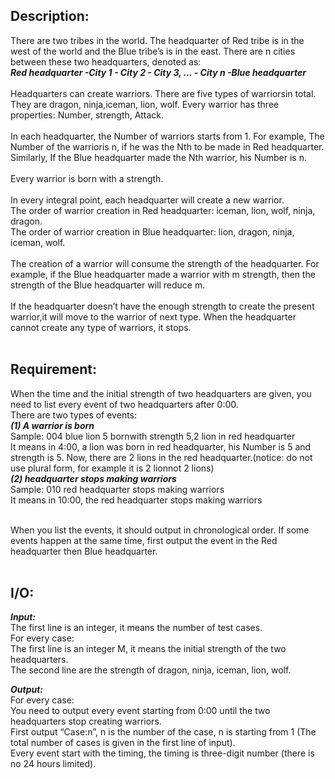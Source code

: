 ## **Description:**

There are two tribes in the world. The headquarter of Red tribe is in the west of the world and the Blue tribe’s is in the east. There are n cities between these two headquarters, denoted as: <br />
    ***Red headquarter -City 1 - City 2 - City 3, …  - City n -Blue headquarter*** <br />
<br />
Headquarters can create warriors. There are five types of warriorsin total. They are dragon, ninja,iceman, lion, wolf. Every warrior has three properties: Number, strength, Attack. <br />
<br />
In each headquarter, the Number of warriors starts from 1. For example, The Number of the warrioris n, if he was the Nth to be made in Red headquarter. Similarly, If the Blue headquarter made the Nth warrior, his Number is n. <br />
<br />
Every warrior is born with a strength. <br />
<br />
In every integral point, each headquarter will create a new warrior. <br />
The order of warrior creation in Red headquarter: iceman, lion, wolf, ninja, dragon. <br />
The order of warrior creation in Blue headquarter: lion, dragon, ninja, iceman, wolf. <br />
<br />
The creation of a warrior will consume the strength of the headquarter. For example, if the Blue headquarter made a warrior with m strength, then the strength of the Blue headquarter will reduce m. <br />
<br />
If the headquarter doesn’t have the enough strength to create the present warrior,it will move to the warrior of next type. When the headquarter cannot create any type of warriors, it stops. <br />
<br />


## **Requirement:**

When the time and the initial strength of two headquarters are given, you need to list every event of two headquarters after 0:00. <br />
There are two types of events: <br />
***(1)  A warrior is born*** <br />
Sample:  004 blue lion 5 bornwith strength 5,2 lion in red headquarter <br />
It means in 4:00, a lion was born in red headquarter, his Number is 5 and strength is 5. Now, there are 2 lions in the red headquarter.(notice: do not use plural form, for example it is 2 lionnot 2 lions) <br />
***(2)  headquarter stops making warriors*** <br />
Sample: 010 red headquarter stops making warriors <br />
It means in 10:00, the red headquarter stops making warriors <br />
<br />
 
When you list the events, it should output in chronological order. If some events happen at the same time, first output the event in the Red headquarter then Blue headquarter.<br />
<br />


## **I/O:**

***Input:***<br />
The first line is an integer, it means the number of test cases.<br />
For every case:<br />
The first line is an integer M, it means the initial strength of the two headquarters.<br />
The second line are the strength of dragon, ninja, iceman, lion, wolf.<br />


***Output:***<br />
For every case:<br />
You need to output every event starting from 0:00 until the two headquarters stop creating warriors.<br />
First output “Case:n”, n is the number of the case, n is starting from 1 (The total number of cases is given in the first line of input).<br />
Every event start with the timing, the timing is three-digit number (there is no 24 hours limited).<br />
